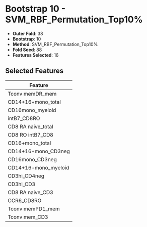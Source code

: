 # Bootstrap 10 - SVM_RBF_Permutation_Top10%

- **Outer Fold**: 38
- **Bootstrap**: 10
- **Method**: SVM_RBF_Permutation_Top10%
- **Fold Seed**: 88
- **Features Selected**: 16

## Selected Features

| Feature |
|---------|
| Tconv memDR_mem |
| CD14+16+mono_total |
| CD16mono_myeloid |
| intB7_CD8RO |
| CD8 RA naive_total |
| CD8 RO intB7_CD8 |
| CD16+mono_total |
| CD14+16+mono_CD3neg |
| CD16mono_CD3neg |
| CD14+16+mono_myeloid |
| CD3hi_CD4neg |
| CD3hi_CD3 |
| CD8 RA naive_CD3 |
| CCR6_CD8RO |
| Tconv memPD1_mem |
| Tconv mem_CD3 |
